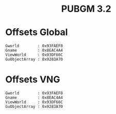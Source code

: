 <h1 align="center">PUBGM 3.2</h1>

# Offsets Global

```
Gworld        : 0x93FAEF8
Gname         : 0x8EAC4A4
ViewWorld     : 0x93DF66C
GuObjectArray : 0x9283A70

```

# Offsets VNG

```
Gworld        : 0x93FAEF8
Gname         : 0x8EAC4A4
ViewWorld     : 0x93DF66C
GuObjectArray : 0x9283A70

```

